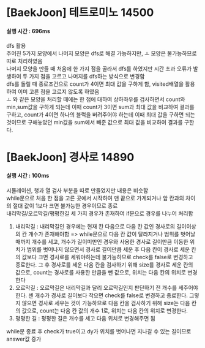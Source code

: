 # [BaekJoon] 테트로미노 14500 
#### 실행 시간 : 696ms  
dfs 활용  
주어진 5가지 모양에서 나머지 모양은 dfs로 해결 가능하지만, ㅗ 모양은 불가능하므로 따로 처리하였음  
나머지 모양을 만들 때 처음에 한 가지 점을 골라서 dfs를 하였지만 시간 초과 오류가 발생하여 두 가지 점을 고르고 나머지를 dfs하는 방식으로 변경함  
dfs를 돌릴 때 종료조건으로 count가 4이면 최대 값을 구하게 함, visited배열을 활용하여 이미 고른 점을 고르지 않도록 하였음  
ㅗ 와 같은 모양을 처리할 때에는 한 점에 대하여 상하좌우를 검사하면서 count와 min,sum값을 구하게 되는데 이때 count가 3이면 sum과 최대 값을 비교하여 결과를 구하고, count가 4이면 하나의 블럭을 버려주어야 하는데 이때 최대 값을 구하면 되는 것이므로 구해놓았던 min값을 sum에서 빼준 값으로 최대 값을 비교하여 결과를 구한다.  


# [BaekJoon] 경사로 14890    
#### 실행 시간 : 100ms  
시뮬레이션, 행과 열 검사 부분을 따로 만들었지만 내용은 비슷함  
while문으로 처음 한 점을 고른 곳에서 시작하여 맨 끝으로 가게되거나 앞 칸과의 차이의 절대 값이 1보다 크면 불가능한 경우이므로 종료     
내리막길/오르막길/평평한길 세 가지 경우가 존재하여 if문으로 경우를 나누어 처리함  

1) 내리막길 : 내리막길인 경우에는 현재 칸 다음으로 다음 칸 값인 경사로의 길이이상의 칸 개수가 존재해야함 => while문으로 다음 칸 값이 달라지거나 범위를 벗어날 때까지 개수를 세고, 개수가 길이미만인 경우와 사용한 경사로 길이만큼 이동한 위치가 범위를 벗어나지 않으면서 경사로 길이만큼 세운 후 다음 칸이 경사로 세운 칸의 값보다 크면 경사로를 세워야하는데 불가능하므로 check를 false로 변경하고 종료한다. 그 후 경사로를 세운 다음 칸을 검사하기 위해 size를 경사로 세운 칸의 값으로, count는 경사로를 사용한 만큼을 뺀 값으로, 위치는 다음 칸의 위치로 변경한다   
2) 오르막길 : 오르막길은 내리막길과 달리 오르막길인지 판단하기 전 개수를 세주어야 한다. 센 개수가 경사로 길이보다 작으면 check를 false로 변경하고 종료한다. 그렇지 않으면 경사로 세우는 것이 가능하므로 다음 칸을 검사하기 위해 size는 다음 칸의 값으로, count는 다음 칸 값의 개수 1로, 위치는 다음 칸의 위치로 변경한다.    
3) 평평한 길 : 평평한 길은 개수를 세고 다음 위치로 변경해주면 됨  

while문 종료 후 check가 true이고 dy가 위치를 벗어나면 지나갈 수 있는 길이므로 answer값 증가  

 
